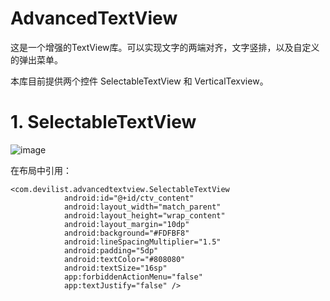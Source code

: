 # AdvancedTextView

这是一个增强的TextView库。可以实现文字的两端对齐，文字竖排，以及自定义的弹出菜单。

本库目前提供两个控件 SelectableTextView 和 VerticalTexview。

# 1. SelectableTextView

![image](https://github.com/devilist/AdvancedTextView/raw/master/images/selectabletextview.gif)

在布局中引用：

``` 
<com.devilist.advancedtextview.SelectableTextView
            android:id="@+id/ctv_content"
            android:layout_width="match_parent"
            android:layout_height="wrap_content"
            android:layout_margin="10dp"
            android:background="#FDFBF8"
            android:lineSpacingMultiplier="1.5"
            android:padding="5dp"
            android:textColor="#808080"
            android:textSize="16sp"
            app:forbiddenActionMenu="false"
            app:textJustify="false" />
``` 
